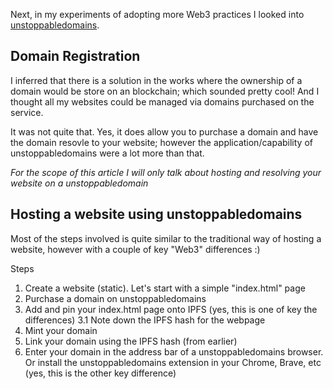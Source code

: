 Next, in my experiments of adopting more Web3 practices I looked into [unstoppabledomains](https://unstoppabledomains.com/).

## Domain Registration

I inferred that there is a solution in the works where the ownership of a domain would be store on an blockchain; which sounded pretty cool! And I thought all my websites could be managed via domains purchased on the service.

It was not quite that. Yes, it does allow you to purchase a domain and have the domain resovle to your website; however the application/capability of unstoppabledomains were a lot more than that.

_For the scope of this article I will only talk about hosting and resolving your website on a unstoppabledomain_

## Hosting a website using unstoppabledomains

Most of the steps involved is quite similar to the traditional way of hosting a website, however with a couple of key "Web3" differences :)

Steps

1. Create a website (static). Let's start with a simple "index.html" page
1. Purchase a domain on unstoppabledomains
1. Add and pin your index.html page onto IPFS (yes, this is one of key the differences)
3.1 Note down the IPFS hash for the webpage
1. Mint your domain
1. Link your domain using the IPFS hash (from earlier)
1. Enter your domain in the address bar of a unstoppabledomains browser. Or install the unstoppabledomains extension in your Chrome, Brave, etc (yes, this is the other key difference)
